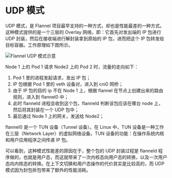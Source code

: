 # UDP 模式

UDP 模式，是 Flannel 项目最早支持的一种方式，却也是性能最差的一种方式。这种模式提供的是一个三层的 Overlay 网络，即：它首先对发出端的 IP 包进行 UDP 封装，然后在接收端进行解封装拿到原始的 IP 包，进而把这个 IP 包转发给目标容器。工作原理如下图所示。

![Flannel UDP 模式示意](https://s1.ax1x.com/2020/10/19/0vHaKU.png)

Node 1 上的 Pod 1 请求 Node2 上的 Pod 2 时，流量的走向如下：

1. Pod 1 里的进程发起请求，发出 IP 包；
2. IP 包根据 Pod 1 里的 veth 设备对，进入到 cni0 网桥；
3. 由于 IP 包的目的 ip 不在 Node 1 上，根据 flannel 在节点上创建出来的路由规则，进入到 flannel0 中；
4. 此时 flanneld 进程会收到这个包，flanneld 判断该包应该在哪台 node 上，然后将其封装在一个 UDP 包中；
5. 最后通过 Node 1 上的网关，发送给 Node2；

flannel0 是一个 TUN 设备（Tunnel 设备）。在 Linux 中，TUN 设备是一种工作在三层（Network Layer）的虚拟网络设备。TUN 设备的功能：在操作系统内核和用户应用程序之间传递 IP 包。

可以看到，这种模式性能差的原因在于，整个包的 UDP 封装过程是 flanneld 程序做的，也就是用户态，而这就带来了一次内核态向用户态的转换，以及一次用户态向内核态的转换。在上下文切换和用户态操作的代价其实是比较高的，而 UDP 模式因为封包拆包带来了额外的性能消耗。
